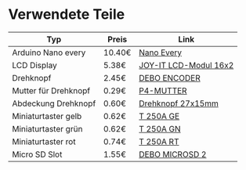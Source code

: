 # Verwendete Teile

|Typ|Preis|Link|
|---|----|---|
|Arduino Nano every|10.40€|[Nano Every](https://store.arduino.cc/products/arduino-nano-every?queryID=undefined)|
|LCD Display |5.38€|[JOY-IT LCD-Modul 16x2](https://www.pollin.de/p/joy-it-lcd-modul-16x2-121738)|
|Drehknopf|2.45€|[DEBO ENCODER](https://www.reichelt.de/entwicklerboards-drehwinkel-encoder-ky-040-debo-encoder-p282545.html?&trstct=pos_0&nbc=1)|
|Mutter für Drehknopf|0.29€|[P4-MUTTER](https://www.reichelt.de/index.html?ACTION=446&LA=3&nbc=1&q=p4-mutter%20)|
|Abdeckung Drehknopf|0.60€|[Drehknopf 27x15mm](https://www.pollin.de/p/drehknopf-oe27x15-mm-achse-oe6-mm-410188)|
|Miniaturtaster gelb|0.62€|[T 250A GE](https://www.reichelt.de/miniatur-drucktaster-0-5a-24vac-1x-ein-ge-t-250a-ge-p19984.html?&trstct=pos_0&nbc=1)|
|Miniaturtaster grün|0.62€|[T 250A GN](https://www.reichelt.de/miniatur-drucktaster-0-5a-24vac-1x-ein-gn-t-250a-gn-p19985.html?&trstct=vrt_pdn&nbc=1)|
|Miniaturtaster rot|0.74€|[T 250A RT](https://www.reichelt.de/miniatur-drucktaster-0-5a-24vac-1x-ein-rt-t-250a-rt-p31772.html?&trstct=vrt_pdn&nbc=1)|
|Micro SD Slot|1.55€|[DEBO MICROSD 2](https://www.reichelt.de/entwicklerboards-breakout-board-fuer-microsd-karten-debo-microsd-2-p266045.html?&trstct=pos_0&nbc=1)|